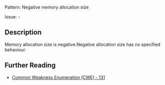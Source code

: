 Pattern: Negative memory allocation size

Issue: -

## Description

Memory allocation size is negative.Negative allocation size has no specified behaviour.

## Further Reading

* [Common Weakness Enumeration (CWE) - 131](https://cwe.mitre.org/data/definitions/131.html)